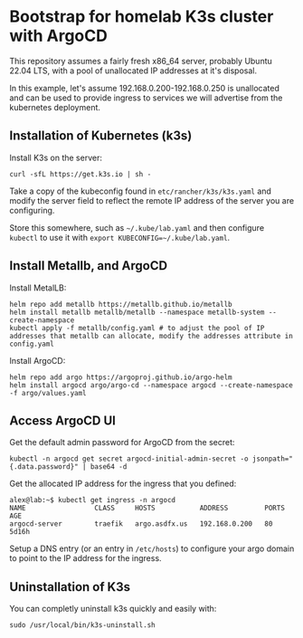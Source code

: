 # Bootstrap for homelab K3s cluster with ArgoCD

This repository assumes a fairly fresh x86_64 server, probably Ubuntu 22.04 LTS, with a pool of unallocated IP addresses at it's disposal.

In this example, let's assume 192.168.0.200-192.168.0.250 is unallocated and can be used to provide ingress to services we will advertise from the kubernetes deployment.

## Installation of Kubernetes (k3s)

Install K3s on the server:

```
curl -sfL https://get.k3s.io | sh -
```

Take a copy of the kubeconfig found in `etc/rancher/k3s/k3s.yaml` and modify the server field to reflect the remote IP address of the server you are configuring.

Store this somewhere, such as `~/.kube/lab.yaml` and then configure `kubectl` to use it with `export KUBECONFIG=~/.kube/lab.yaml`.

## Install Metallb, and ArgoCD

Install MetalLB:

```
helm repo add metallb https://metallb.github.io/metallb
helm install metallb metallb/metallb --namespace metallb-system --create-namespace
kubectl apply -f metallb/config.yaml # to adjust the pool of IP addresses that metallb can allocate, modify the addresses attribute in config.yaml
```

Install ArgoCD:
```
helm repo add argo https://argoproj.github.io/argo-helm
helm install argocd argo/argo-cd --namespace argocd --create-namespace -f argo/values.yaml
```

## Access ArgoCD UI

Get the default admin password for ArgoCD from the secret:
```
kubectl -n argocd get secret argocd-initial-admin-secret -o jsonpath="{.data.password}" | base64 -d
```

Get the allocated IP address for the ingress that you defined:
```
alex@lab:~$ kubectl get ingress -n argocd
NAME                 CLASS     HOSTS           ADDRESS         PORTS   AGE
argocd-server        traefik   argo.asdfx.us   192.168.0.200   80      5d16h
```

Setup a DNS entry (or an entry in `/etc/hosts`) to configure your argo domain to point to the IP address for the ingress.

## Uninstallation of K3s
You can completly uninstall k3s quickly and easily with:
```
sudo /usr/local/bin/k3s-uninstall.sh
```
